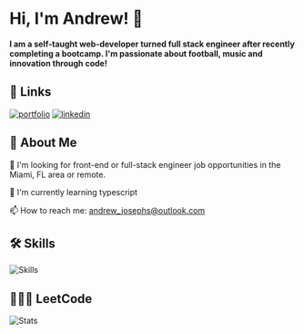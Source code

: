 
# Hi, I'm Andrew! 👋

**I am a self-taught web-developer turned full stack engineer after recently completing a bootcamp. I'm passionate about football, music and innovation through code!**


## 🔗 Links
[![portfolio](https://img.shields.io/badge/my_portfolio-000?style=for-the-badge&logo=ko-fi&logoColor=white)](https://ajosephs1.github.io/)
[![linkedin](https://img.shields.io/badge/linkedin-0A66C2?style=for-the-badge&logo=linkedin&logoColor=white)](https://www.linkedin.com/in/andrewjosephs1/)


## 🚀 About Me
🔎 I'm looking for front-end or full-stack engineer job opportunities in the Miami, FL area or remote.

🧠 I'm currently learning typescript

📫 How to reach me: andrew_josephs@outlook.com


## 🛠 Skills
![Skills](https://skillicons.dev/icons?i=react,nodejs,ts,express,js,html,css,sass,astro,mysql,git,postman,jest,vscode)

## 👨🏾‍💻 LeetCode
![Stats](https://leetcode-badge-sage.vercel.app/badge/{ajosephs1}?theme={dark|neutral})
